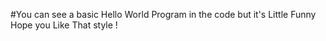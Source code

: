 #You can see a basic Hello World Program in the code but it's Little Funny Hope you Like That style !

